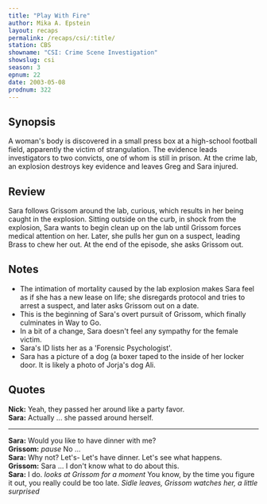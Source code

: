 ```yaml
---
title: "Play With Fire"
author: Mika A. Epstein
layout: recaps
permalink: /recaps/csi/:title/
station: CBS
showname: "CSI: Crime Scene Investigation"
showslug: csi
season: 3
epnum: 22
date: 2003-05-08
prodnum: 322
---
```


## Synopsis

A woman's body is discovered in a small press box at a high-school football field, apparently the victim of strangulation. The evidence leads investigators to two convicts, one of whom is still in prison. At the crime lab, an explosion destroys key evidence and leaves Greg and Sara injured.

## Review

Sara follows Grissom around the lab, curious, which results in her being caught in the explosion. Sitting outside on the curb, in shock from the explosion, Sara wants to begin clean up on the lab until Grissom forces medical attention on her. Later, she pulls her gun on a suspect, leading Brass to chew her out. At the end of the episode, she asks Grissom out.

## Notes

* The intimation of mortality caused by the lab explosion makes Sara feel as if she has a new lease on life; she disregards protocol and tries to arrest a suspect, and later asks Grissom out on a date.
* This is the beginning of Sara's overt pursuit of Grissom, which finally culminates in Way to Go.
* In a bit of a change, Sara doesn't feel any sympathy for the female victim.
* Sara's ID lists her as a 'Forensic Psychologist'.
* Sara has a picture of a dog (a boxer taped to the inside of her locker door. It is likely a photo of Jorja's dog Ali.

## Quotes

**Nick:** Yeah, they passed her around like a party favor.\
**Sara:** Actually ... she passed around herself.

- - -

**Sara:** Would you like to have dinner with me?\
**Grissom:** _pause_ No ...\
**Sara:** Why not? Let's- Let's have dinner. Let's see what happens.\
**Grissom:** Sara ... I don't know what to do about this.\
**Sara:** I do. _looks at Grissom for a moment_ You know, by the time you figure it out, you really could be too late. _Sidle leaves, Grissom watches her, a little surprised_
